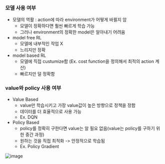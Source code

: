 ### 모델 사용 여부
* 모델의 역활 : action에 따라 environment가 어떻게 바뀔지 암
  * 모델이 정확하다면 훨씬 빠르게 학습 가능
  * 그러나 environment의 정확한 model은 알아내기 어려움
* model free RL
  * 모델에 내부적인 작업 X
  * 느리지만 정확
* model based RL
  * 모델에 직접 custumize함 (Ex. cost function을 정의해서 최적의 action 계산)
  * 빠르지만 덜 정확함

### value와 policy 사용 여부
* Value Based
  * value만 학습시키고 가장 value값이 높은 방향으로 정책을 정함
  * 데이터를 더 효율적으로 사용 가능
  * Ex. DQN
* Policy Based
  * policy를 정확히 구한다면 value는 알 필요 없음(value는 policy를 구하기 위한 중간 과정)
  * 원하는 것을 직접 최적화 -> 안정적으로 학습됨
  * Ex. Policy Gradient

![image](https://user-images.githubusercontent.com/63588046/223053088-6986d14b-59d8-4730-8eb2-08685638cf70.png)


